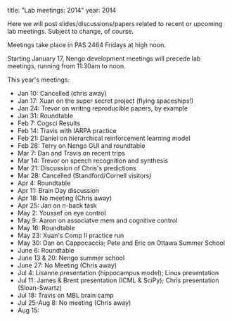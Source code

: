 title: "Lab meetings: 2014"
year: 2014

Here we will post slides/discussions/papers related to recent
or upcoming lab meetings.
Subject to change, of course.

Meetings take place in PAS 2464 Fridays at high noon.

Starting January 17, Nengo development meetings
will precede lab meetings, running from 11:30am to noon.

This year's meetings:

- Jan 10: Cancelled (chris away)
- Jan 17: Xuan on the super secret project (flying spaceships!)
- Jan 24: Trevor on writing reproducible papers, by example
- Jan 31: Roundtable
- Feb 7: Cogsci Results
- Feb 14: Travis with IARPA practice
- Feb 21: Daniel on hierarchical reinforcement learning model
- Feb 28: Terry on Nengo GUI and roundtable
- Mar 7: Dan and Travis on recent trips
- Mar 14: Trevor on speech recognition and synthesis
- Mar 21: Discussion of Chris's predictions
- Mar 28: Cancelled (Standford/Cornell visitors)
- Apr 4: Roundtable
- Apr 11: Brain Day discussion
- Apr 18: No meeting (Chris away)
- Apr 25: Jan on n-back task
- May 2: Youssef on eye control
- May 9: Aaron on associatve mem and cognitive control
- May 16: Roundtable
- May 23: Xuan's Comp II practice run
- May 30: Dan on Cappocaccia; Pete and Eric on Ottawa Summer School
- June 6: Roundtable
- June 13 & 20: Nengo summer school
- June 27: No Meeting (Chris away)
- Jul 4: Lisanne presentation (hippocampus model); Linus presentation
- Jul 11: James & Brent presentation (ICML & SciPy); Chris presentation (Sloan-Swartz)
- Jul 18: Travis on MBL brain camp
- Jul 25-Aug 8: No meeting (Chris away)
- Aug 15:
